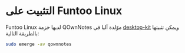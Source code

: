 # التثبيت على Funtoo Linux

Funtoo Linux لديها حزمة QOwnNotes موّلدة آليا في [desktop-kit](https://github.com/funtoo/desktop-kit/tree/1.4-release/app-office/qownnotes) ويمكن تثبيتها بالطريقة التالية:

```bash
sudo emerge -av qownnotes
```
